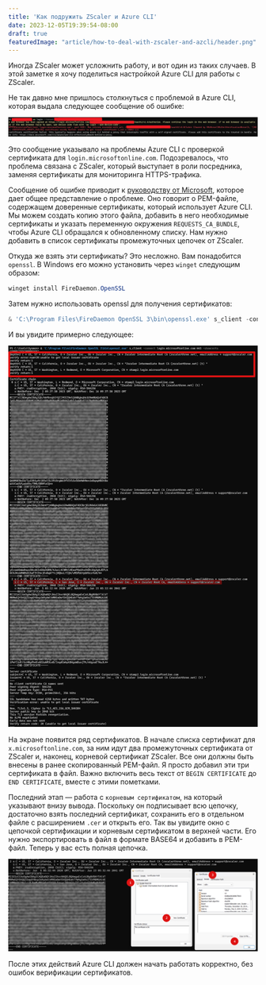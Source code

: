 ```yaml
---
title: 'Как подружить ZScaler и Azure CLI'
date: 2023-12-05T19:39:54-08:00
draft: true
featuredImage: "article/how-to-deal-with-zscaler-and-azcli/header.png"
---
```


Иногда ZScaler может усложнить работу, и вот один из таких случаев. В этой заметке я хочу поделиться настройкой Azure CLI для работы с ZScaler.
<!--more-->

Не так давно мне пришлось столкнуться с проблемой в Azure CLI, которая выдала следующее сообщение об ошибке:

![Изображение сообщения об ошибке](image.png)

Это сообщение указывало на проблемы Azure CLI с проверкой сертификата для `login.microsoftonline.com`. Подозревалось, что проблема связана с ZScaler, который выступает в роли посредника, заменяя сертификаты для мониторинга HTTPS-трафика.

Сообщение об ошибке приводит к [руководству от Microsoft](https://learn.microsoft.com/en-us/cli/azure/use-cli-effectively?tabs=bash%2Cbash2#work-behind-a-proxy), которое дает общее представление о проблеме. Оно говорит о PEM-файле, содержащем доверенные сертификаты, который использует Azure CLI. Мы можем создать копию этого файла, добавить в него необходимые сертификаты и указать переменную окружения `REQUESTS_CA_BUNDLE`, чтобы Azure CLI обращался к обновленному списку. Нам нужно добавить в список сертификаты промежуточных цепочек от ZScaler.

Откуда же взять эти сертификаты? Это несложно. Вам понадобится `openssl`. В Windows его можно установить через `winget` следующим образом:

```powershell
winget install FireDaemon.OpenSSL
```

Затем нужно использовать openssl для получения сертификатов:

```powershell
& 'C:\Program Files\FireDaemon OpenSSL 3\bin\openssl.exe' s_client -connect login.microsoftonline.com:443 -showcerts
```

И вы увидите примерно следующее:

![Изображение вывода OpenSSL](image-3.png)

На экране появится ряд сертификатов. В начале списка сертификат для `x.microsoftonline.com`, за ним идут два промежуточных сертификата от ZScaler и, наконец, корневой сертификат ZScaler. Все они должны быть внесены в ранее скопированный PEM-файл. Я просто добавил эти три сертификата в файл. Важно включить весь текст от `BEGIN CERTIFICATE` до `END CERTIFICATE`, вместе с этими пометками.

Последний этап — работа с `корневым сертификатом`, на который указывают внизу вывода. Поскольку он подписывает всю цепочку, достаточно взять последний сертификат, сохранить его в отдельном файле с расширением `.cer` и открыть его. Так вы увидите окно с цепочкой сертификации и корневым сертификатом в верхней части. Его нужно экспортировать в файл в формате BASE64 и добавить в PEM-файл. Теперь у вас есть полная цепочка.

![Изображение экспорта сертификата](image-2.png)

После этих действий Azure CLI должен начать работать корректно, без ошибок верификации сертификатов.